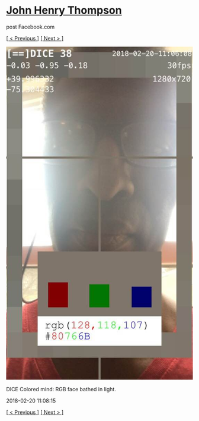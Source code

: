 # [John Henry Thompson](../README.md)
post Facebook.com

[[ < Previous ]](2018-02-22-1.md) [[ Next > ]](2018-02-19-1.md)

[![](../media/2018-02-20/Timeline-Photos-DICE-Colored-mind-RGB-face-bathed-in-light.jpg)](../README.md)

DICE Colored mind: RGB face bathed in light.

2018-02-20 11:08:15

[[ < Previous ]](2018-02-22-1.md) [[ Next > ]](2018-02-19-1.md)